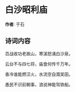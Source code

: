 # 白沙昭利庙

**作者**: 于石

## 诗词内容

百战收功老故山，寒溪怒涌白沙泉。

云台不与四七将，庙食何传千万年。

香冷谁能燃汉火，水流空自溉吴田。

愚民不识前朝事，浪说神能驾铁船。

